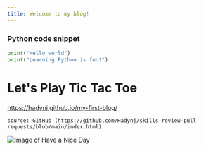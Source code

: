 ```yaml
---
title: Welcome to my blog!
---
```




### Python code snippet
```Python
print("Hello world")
print("Learning Python is fun!")
```



# Let's Play Tic Tac Toe
 https://hadynj.github.io/my-first-blog/
```
source: GitHub (https://github.com/Hadynj/skills-review-pull-requests/blob/main/index.html)
```



![Image of Have a Nice Day](https://thegiftcentral.com/cdn/shop/products/s7onlowy4dg4aet71cm90x54_1024x1024@2x.png?v=1588361821)

